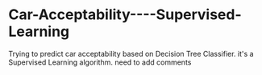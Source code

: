 # Car-Acceptability----Supervised-Learning
Trying to predict car acceptability based on Decision Tree Classifier. it's a Supervised Learning algorithm.
need to add comments
